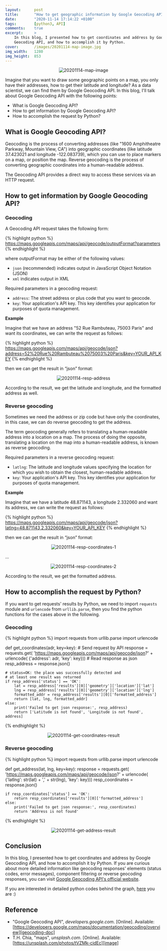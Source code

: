 ```yaml
---
layout:      post
title:       "How to get geographic information by Google Geocoding API?"
date:        "2020-11-14 17:14:22 +0100"
tags:        [python3, API]
comments:    true
excerpt:     >
    In this blog, I presented how to get coordinates and address by Google
    Geocoding API, and how to accomplish it by Python.
cover:       /images/20201114-map-image.jpg
img_width:   1280
img_height:  853
---
```


<p align="center">
  <img alt="20201114-map-image"
  src="{{ site.baseurl }}/images/20201114-map-image.jpg"/>
</p>

Imagine that you want to draw some geographic points on a map, you only have
their addresses, how to get their latitude and longitude? As a data scientist,
we can find them by Google Geocoding API. In this blog, I'll talk about Google
Geocoding API with the following points:
- What is Google Geocoding API?
- How to get information by Google Geocoding API?
- How to accomplish the request by Python?

## What is Google Geocoding API?
Geocoding is the process of converting addresses (like "1600 Amphitheatre
Parkway, Mountain View, CA") into geographic coordinates (like latitude
37.423021 and longitude -122.083739), which you can use to place markers on a
map, or position the map. Reverse geocoding is the process of converting
geographic coordinates into a human-readable address.

The Geocoding API provides a direct way to access these services via an HTTP
request.

## How to get information by Google Geocoding API?
### Geocoding
A Geocoding API request takes the following form:

{% highlight python %}
https://maps.googleapis.com/maps/api/geocode/outputFormat?parameters
{% endhighlight %}

where outputFormat may be either of the following values:
- `json` (recommended) indicates output in JavaScript Object Notation (JSON)
- `xml` indicates output in XML

Required parameters in a geocoding request:
- `address`: The street address or plus code that you want to geocode.
- `key`: Your application's API key. This key identifies your application for
purposes of quota management.

**Example**

Imagine that we have an address "52 Rue Rambuteau, 75003 Paris" and want its
coordinates, we can write the request as follows:

{% highlight python %}
https://maps.googleapis.com/maps/api/geocode/json?address=52%20Rue%20Rambuteau%2075003%20Paris&key=YOUR_API_KEY
{% endhighlight %}

then we can get the result in “json” format:

<p align="center">
  <img alt="20201114-resp-address"
  src="{{ site.baseurl }}/images/20201114-resp-address.png"/>
</p>

According to the result, we get the latitude and longitude, and the formatted
address as well.

### Reverse geocoding
Sometimes we need the address or zip code but have only the coordinates, in this
case, we can do reverse geocoding to get the address.

The term geocoding generally refers to translating a human-readable address into
a location on a map. The process of doing the opposite, translating a location
on the map into a human-readable address, is known as reverse geocoding.

Required parameters in a reverse geocoding request:
- `latlng`: The latitude and longitude values specifying the location for which
you wish to obtain the closest, human-readable address.
- `key`: Your application's API key. This key identifies your application for
purposes of quota management.

**Example**

Imagine that we have a latitude 48.871143, a longitude 2.332060 and want its
address, we can write the request as follows:

{% highlight python %}
https://maps.googleapis.com/maps/api/geocode/json?latlng=48.871143,2.332060&key=YOUR_API_KEY
{% endhighlight %}

then we can get the result in “json” format:

<p align="center">
  <img alt="20201114-resp-coordinates-1"
  src="{{ site.baseurl }}/images/20201114-resp-coordinates-1.png"/>
</p>
...
<p align="center">
  <img alt="20201114-resp-coordinates-2"
  src="{{ site.baseurl }}/images/20201114-resp-coordinates-2.png"/>
</p>

According to the result, we get the formatted address.

## How to accomplish the request by Python?
If you want to get requests' results by Python, we need to import `requests`
module and `urlencode` from `urllib.parse`, then you find the python functions
for the cases above in the following.

### Geocoding
{% highlight python %}
import requests
from urllib.parse import urlencode

def get_coordinates(adr, key=key):
    # Send request by API
    response = requests.get(
        'https://maps.googleapis.com/maps/api/geocode/json?' + urlencode(
            {'address': adr, 'key': key}))
    # Read response as json
    resp_address = response.json()
    
    # status=OK: the place was successfully detected and
    # at least one result was returned
    if resp_address['status'] == 'OK':
        lat = resp_address['results'][0]['geometry']['location']['lat']
        lng = resp_address['results'][0]['geometry']['location']['lng']
        formatted_addr = resp_address['results'][0]['formatted_address']
        return [lat, lng, formatted_addr]
    else:
        print('Failed to get json response:', resp_address)
        return ['Latitude is not found', 'Longitude is not found', address]
{% endhighlight %}

<p align="center">
  <img alt="20201114-get-coordinates-result"
  src="{{ site.baseurl }}/images/20201114-get-coordinates-result.png"/>
</p>

### Reverse geocoding
{% highlight python %}
import requests
from urllib.parse import urlencode

def get_address(lat, lng, key=key):
    response = requests.get(
        'https://maps.googleapis.com/maps/api/geocode/json?' + urlencode(
            {'latlng': str(lat) + ',' + str(lng),
             'key': key}))
    resp_coordinates = response.json()

    if resp_coordinates['status'] == 'OK':
        return resp_coordinates['results'][0]['formatted_address']
    else:
        print('Failed to get json response:', resp_coordinates)
        return 'Address is not found'
{% endhighlight %}

<p align="center">
  <img alt="20201114-get-address-result"
  src="{{ site.baseurl }}/images/20201114-get-address-result.png"/>
</p>

## Conclusion
In this blog, I presented how to get coordinates and address by Google
Geocoding API, and how to accomplish it by Python. If you are curious about
more detailed information like geocoding responses' elements (status codes,
error messages), component filtering or reverse geocoding responses, you can
visit [Google Geocoding API's official website][geocoding-doc].

If you are interested in detailed python codes behind the graph, [here][notebook]
you are :)

## Reference
- "Google Geocoding API", _developers.google.com_. [Online]. Available: [https://developers.google.com/maps/documentation/geocoding/overview][geocoding-doc]
- T.H. Chia, "maps", _unsplash.com_. [Online]. Available: [https://unsplash.com/photos/tVZMk-cidEc][image]

[geocoding-doc]: https://developers.google.com/maps/documentation/geocoding/overview
[notebook]: https://github.com/jingwen-z/python-playground/blob/master/google_geocoding_api/learning_google_geocoding_api.ipynb
[image]: https://unsplash.com/photos/tVZMk-cidEc
